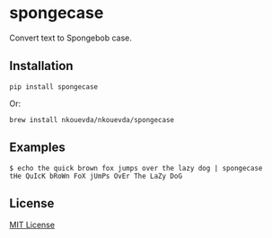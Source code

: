 # spongecase

Convert text to Spongebob case.

## Installation

    pip install spongecase

Or:
        
    brew install nkouevda/nkouevda/spongecase

## Examples

    $ echo the quick brown fox jumps over the lazy dog | spongecase
    tHe QuIcK bRoWn FoX jUmPs OvEr The LaZy DoG

## License

[MIT License](LICENSE.txt)
